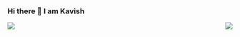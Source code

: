 ### Hi there 👋 I am Kavish

<img align='left' src="https://github-readme-stats.vercel.app/api?username=kavish-p&show_icons=true&count_private=true&theme=gruvbox&include_all_commits=true&line_height=27">
<img align='right' src="https://github-readme-stats.vercel.app/api/top-langs/?username=kavish-p&theme=gruvbox&count_private=true&include_all_commits=true">
